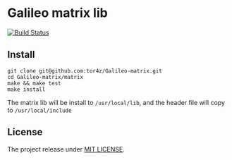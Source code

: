 # Galileo matrix lib

[![Build Status](https://travis-ci.org/ColeChan/Galileo-matrix.svg?branch=dev)](https://travis-ci.org/ColeChan/Galileo-matrix)

## Install

    git clone git@github.com:tor4z/Galileo-matrix.git
    cd Galileo-matrix/matrix
    make && make test 
    make install
    
The matrix lib will be install to `/usr/local/lib`, and the header file will copy to `/usr/local/include`

## License

The project release under [MIT LICENSE](https://github.com/tor4z/Galileo-matrix/blob/master/LICENSE).